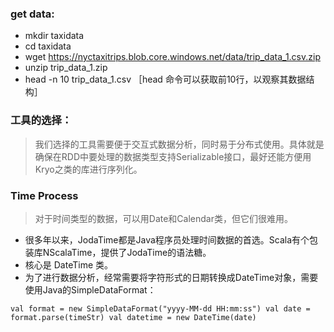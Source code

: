 
 ### get data:
 * mkdir taxidata
 * cd taxidata
 * wget https://nyctaxitrips.blob.core.windows.net/data/trip_data_1.csv.zip
 * unzip trip_data_1.zip
 * head -n 10 trip_data_1.csv
 ［head 命令可以获取前10行，以观察其数据结构］

 ### 工具的选择：

 > 我们选择的工具需要便于交互式数据分析，同时易于分布式使用。具体就是确保在RDD中要处理的数据类型支持Serializable接口，最好还能方便用Kryo之类的库进行序列化。

 ### Time Process
 >对于时间类型的数据，可以用Date和Calendar类，但它们很难用。

 - 很多年以来，JodaTime都是Java程序员处理时间数据的首选。Scala有个包装库NScalaTime，提供了JodaTime的语法糖。
 - 核心是 DateTime 类。
 - 为了进行数据分析，经常需要将字符形式的日期转换成DateTime对象，需要使用Java的SimpleDataFormat：

 `val format = new SimpleDataFormat("yyyy-MM-dd HH:mm:ss")
  val date = format.parse(timeStr)
  val datetime = new DateTime(date)
 `
